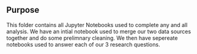 ## Purpose

This folder contains all Jupyter Notebooks used to complete any and all analysis. We have an intial notebook used to merge our two data sources together and do some prelimnary cleaning. We then have sepereate notebooks used to answer each of our 3 research questions. 
